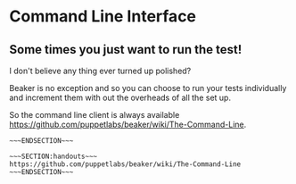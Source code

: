 <!SLIDE>
# Command Line Interface #
## Some times you just want to run the test! ##

I don't believe any thing ever turned up polished?

Beaker is no exception and so you can choose to run your tests individually and increment them with out the overheads of all the set up.

So the command line client is always available https://github.com/puppetlabs/beaker/wiki/The-Command-Line.



~~~SECTION:notes~~~
~~~ENDSECTION~~~

~~~SECTION:handouts~~~
https://github.com/puppetlabs/beaker/wiki/The-Command-Line
~~~ENDSECTION~~~

